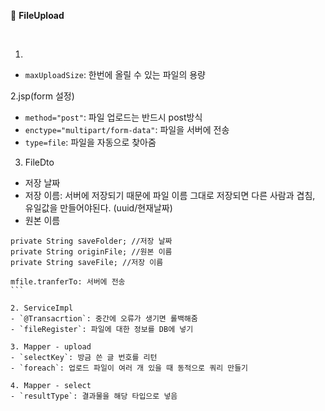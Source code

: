📝 **FileUpload**

<br>

1. 
- `maxUploadSize`: 한번에 올릴 수 있는 파일의 용량

2.jsp(form 설정)
- `method="post"`: 파일 업로드는 반드시 post방식
- `enctype="multipart/form-data"`: 파일을 서버에 전송
- `type=file`: 파일을 자동으로 찾아줌

3. FileDto
- 저장 날짜
- 저장 이름: 서버에 저장되기 때문에 파일 이름 그대로 저장되면 다른 사람과 겹침, 유일값을 만들어야된다. (uuid/현재날짜)
- 원본 이름
```
private String saveFolder; //저장 날짜
private String originFile; //원본 이름
private String saveFile; //저장 이름
```



````
mfile.tranferTo: 서버에 전송
```

2. ServiceImpl
- `@Transacrtion`: 중간에 오류가 생기면 롤백해줌
- `fileRegister`: 파일에 대한 정보를 DB에 넣기

3. Mapper - upload
- `selectKey`: 방금 쓴 글 번호를 리턴
- `foreach`: 업로드 파일이 여러 개 있을 때 동적으로 쿼리 만들기

4. Mapper - select
- `resultType`: 결과물을 해당 타입으로 넣음

